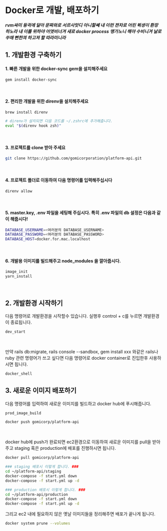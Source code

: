 # Docker로 개발, 배포하기

***rvm싸미 듕귁에 달아 문짜와로 서르사맛디 아니할쎼
내 이런 젼차로 어린 뷕셩이 환장 하노라
내 이를 위하야 어엿비너겨 새로 docker process 맹가노니
해야 수비니겨 날로 쑤매 뻔한킈 하고져 할 따라미니라***

## 1. 개발환경 구축하기
#### 1. 빠른 개발을 위한 docker-sync gem을 설치해주세요
```bash
gem install docker-sync
```
<br/>

#### 2. 편리한 개발을 위한 direnv을 설치해주세요
```bash
brew install direnv

# direnv가 설치되면 다음 코드를 ~/.zshrc에 추가해줍니다.
eval "$(direnv hook zsh)"
```
<br/>

#### 3. 프로젝트를 clone 받아 주세요
```bash
git clone https://github.com/gomicorporation/platform-api.git
```
<br/>

#### 4. 프로젝트 폴더로 이동하여 다음 명령어를 입력해주십시다
```bash
direnv allow
```
<br/>

#### 5. master.key, .env 파일을 세팅해 주십시다. 특히 .env 파일의 db 설정은 다음과 같이 해줍시다!
```bash
DATABASE_USERNAME=<여러분의 DATABASE_USERNAME>
DATABASE_PASSWORD=<여러분의 DATABASE_PASSWORD>
DATABASE_HOST=docker.for.mac.localhost
```
<br/>

#### 6. 개발용 이미지를 빌드해주고 node_modules 을 깔아줍시다.
```bash
image_init
yarn_install
```
<br/>

## 2. 개발환경 시작하기
다음 명령어로 개발환경을 시작할수 있습니다. 실행후 control + c를 누르면 개발환경이 종료됩니다.
```bash
dev_start
```
<br/>

만약 rails db:migrate, rails console --sandbox, gem install xxx 와같은 rails나 ruby
관련 명령어가 쓰고 싶다면 다음 명령어로 docker container로 진입한후 사용하시면 됩니다.
```bash
docker_shell
```

## 3. 새로운 이미지 배포하기 
다음 명령어를 입력하여 새로운 이미지를 빌드하고 docker hub에 푸시해줍니다.
```bash
prod_image_build

docker push gomicorp/platform-api
```
<br/>

docker hub에 push가 완료되면 ec2환경으로 이동하여 새로운 이미지를 pull을 받아주고 
staging 혹은 production에 배포를 진행하시면 됩니다.
```bash
docker pull gomicorp/platform-api

### staging 배포시 이렇게 합니다. ###
cd ~/platform-api/staging 
docker-compose -f start.yml down 
docker-compose -f start.yml up -d

### production 배포시 이렇게 합니다. ###
cd ~/platform-api/production
docker-compose -f start.yml down 
docker-compose -f start.yml up -d
```

그리고 ec2 내에 필요하지 않은 옛날 이미지들을 정리해주면 배포가 끝나게 됩니다.
```bash
docker system prune --volumes
```
